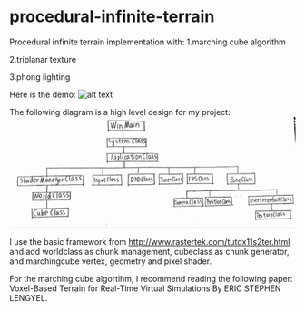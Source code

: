 # procedural-infinite-terrain
Procedural infinite terrain implementation with:
1.marching cube algorithm

2.triplanar texture

3.phong lighting

Here is the demo:
![alt text](demo.gif)

The following diagram is a high level design for my project:
![alt text](design.PNG)

I use the basic framework from http://www.rastertek.com/tutdx11s2ter.html and add worldclass as chunk management, cubeclass as chunk generator, and marchingcube vertex, geometry and pixel shader.

For the marching cube algortihm, I recommend reading the following paper:
Voxel-Based Terrain for Real-Time Virtual Simulations By ERIC STEPHEN LENGYEL.


